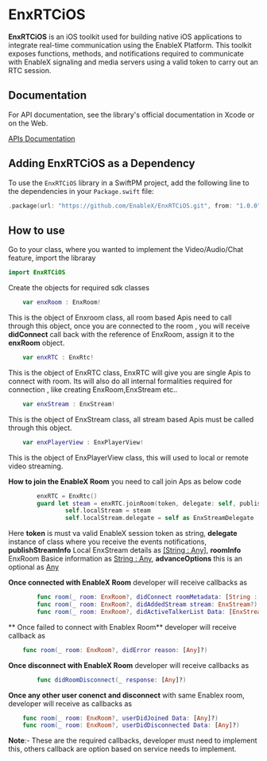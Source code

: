 # EnxRTCiOS

**EnxRTCiOS** is an iOS toolkit used for building native iOS applications to integrate real-time communication using the EnableX Platform. This toolkit exposes functions, methods, and notifications required to communicate with EnableX signaling and media servers using a valid token to carry out an RTC session.

## Documentation

For API documentation, see the library's official documentation in Xcode or on the Web.

[APIs Documentation](https://developer.enablex.io/docs/references/sdks/video-sdk/ios-sdk/index/)

## Adding EnxRTCiOS as a Dependency

To use the `EnxRTCiOS` library in a SwiftPM project, 
add the following line to the dependencies in your `Package.swift` file:

```swift
.package(url: "https://github.com/EnableX/EnxRTCiOS.git", from: "1.0.0"),
```

## How to use

Go to your class, where you wanted to implement the Video/Audio/Chat feature, import the libraray
```swift
import EnxRTCiOS
```
Create the objects for required sdk classes

```swift
    var enxRoom : EnxRoom!
```
This is the object of Enxroom class, all room based Apis need to call through this object, once you are connected to the room , you will receive **didConnect** call back with the reference of EnxRoom, assign it to the **enxRoom** object.
```swift
    var enxRTC : EnxRtc!
```
This is the object of EnxRTC class, EnxRTC will give you are single Apis to connect with room. Its will also do all internal formalities required for connection , like creating EnxRoom,EnxStream etc..

```swift
    var enxStream : EnxStream!
```
This is the object of EnxStream class, all stream based Apis must be called through this object.

```swift
    var enxPlayerView : EnxPlayerView!
```
This is the object of EnxPlayerView class, this will used to local or remote video streaming.

**How to join the EnableX Room**   you need to call join Aps as below code

```swift
        enxRTC = EnxRtc()
        guard let steam = enxRTC.joinRoom(token, delegate: self, publishStreamInfo: localStreamInfo, roomInfo: roomInfo , advanceOptions: nil) else{return}
                self.localStream = steam
                self.localStream.delegate = self as EnxStreamDelegate
```
Here 
    **token** is must va valid EnableX session token as string, 
    **delegate** instance of class where you receive the events notifications,
    **publishStreamInfo** Local EnxStream details as [[String : Any]](https://developer.enablex.io/docs/references/sdks/video-sdk/ios-sdk/stream-configuration/content/local-stream/),
    **roomInfo** EnxRoom Basice information as [String : Any](https://developer.enablex.io/docs/references/sdks/video-sdk/ios-sdk/room-connection/index/),
    **advanceOptions** this is an optional as [Any](https://developer.enablex.io/docs/references/sdks/video-sdk/ios-sdk/room-connection/index/)

**Once connected with EnableX Room** developer will receive callbacks as

```swift
        func room(_ room: EnxRoom?, didConnect roomMetadata: [String : Any]?)
        func room(_ room: EnxRoom?, didAddedStream stream: EnxStream?)
        func room(_ room: EnxRoom?, didActiveTalkerList Data: [EnxStream]?) or func room(_ room: EnxRoom?, didActiveTalkerView view: UIView?) Based on request during connect
```

** Once failed to connect with Enablex Room** developer will receive callback as

```swift
    func room(_ room: EnxRoom?, didError reason: [Any]?)
```
**Once disconnect with EnableX Room** developer will receive callbacks as
```swift
        func didRoomDisconnect(_ response: [Any]?)
```
**Once any other user conenct and disconnect** with same Enablex room, developer will receive as callbacks as 

```swift
    func room(_ room: EnxRoom?, userDidJoined Data: [Any]?)
    func room(_ room: EnxRoom?, userDidDisconnected Data: [Any]?)
```
**Note**:- These are the required callbacks, developer must need to implement this, others callback are option based on service needs to implement.
